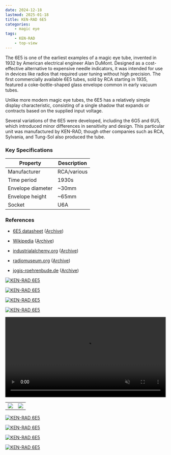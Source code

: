 ```yaml
---
date: 2024-12-18
lastmod: 2025-01-18
title: KEN-RAD 6E5
categories:
    - magic eye
tags:
    - KEN-RAD
    - top-view
---
```


The 6E5 is one of the earliest examples of a magic eye tube, invented in 1932 by American electrical engineer Alan DuMont. Designed as a cost-effective alternative to expensive needle indicators, it was intended for use in devices like radios that required user tuning without high precision. The first commercially available 6E5 tubes, sold by RCA starting in 1935, featured a coke-bottle-shaped glass envelope common in early vacuum tubes.

Unlike more modern magic eye tubes, the 6E5 has a relatively simple display characteristic, consisting of a single shadow that expands or contracts based on the supplied input voltage.

Several variations of the 6E5 were developed, including the 6G5 and 6U5, which introduced minor differences in sensitivity and design. This particular unit was manufactured by KEN-RAD, though other companies such as RCA, Sylvania, and Tung-Sol also produced the tube.

### Key Specifications

| Property          | Description |
|-------------------|-------------|
| Manufacturer      | RCA/various |
| Time period       | 1930s       |
| Envelope diameter | ~30mm       |
| Envelope height   | ~65mm       |
| Socket            | U6A         |

### References

- [6E5 datasheet](https://frank.pocnet.net/sheets/201/6/6E5.pdf) ([Archive](https://web.archive.org/web/20230204023545/https://frank.pocnet.net/sheets/201/6/6E5.pdf))

- [Wikipedia](https://en.wikipedia.org/wiki/Magic_eye_tube) ([Archive](https://web.archive.org/web/20241210094135/https://en.wikipedia.org/wiki/Magic_eye_tube))

- [industrialalchemy.org](https://www.industrialalchemy.org/articleview.php?item=1065) ([Archive](https://web.archive.org/web/20240909192620/https://industrialalchemy.org/articleview.php?item=1065))

- [radiomuseum.org](https://www.radiomuseum.org/tubes/tube_6e5.html) ([Archive](https://web.archive.org/web/20241009111552/https://www.radiomuseum.org/tubes/tube_6e5.html))

- [jogis-roehrenbude.de](https://www.jogis-roehrenbude.de/Roehren-Geschichtliches/Mag_Augen/Mag_Augen2/6E5.htm) ([Archive](https://web.archive.org/web/20241128134313/https://www.jogis-roehrenbude.de/Roehren-Geschichtliches/Mag_Augen/Mag_Augen2/6E5.htm))

[![KEN-RAD 6E5](assets/1.jpg)](assets/1.jpg)

[![KEN-RAD 6E5](assets/2.jpg)](assets/2.jpg)

[![KEN-RAD 6E5](assets/4.jpg)](assets/4.jpg)

[![KEN-RAD 6E5](assets/5.jpg)](assets/5.jpg)

<video controls width="100%" loop="true" autoplay="true" muted="muted">
  <source src="assets/video.mp4" type="video/mp4" />
</video>

<table>
    <tr>
        <td>
            <a href="assets/6.jpg">
                <img src="assets/6.jpg">
            </a>
        </td>
        <td>
            <a href="assets/7.jpg">
                <img src="assets/7.jpg">
            </a>
        </td>
    </tr>
</table>

[![KEN-RAD 6E5](assets/8.jpg)](assets/8.jpg)

[![KEN-RAD 6E5](assets/9.jpg)](assets/9.jpg)

[![KEN-RAD 6E5](assets/10.jpg)](assets/10.jpg)

[![KEN-RAD 6E5](assets/12.jpg)](assets/12.jpg)